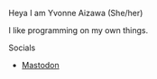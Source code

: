 Heya I am Yvonne Aizawa (She/her)

I like programming on my own things.

Socials
- <a rel="me" href="https://tech.lgbt/@YvonneAizawa">Mastodon</a>
<!---
Yvonne-Aizawa/Yvonne-Aizawa is a ✨ special ✨ repository because its `README.md` (this file) appears on your GitHub profile.
You can click the Preview link to take a look at your changes.
--->
